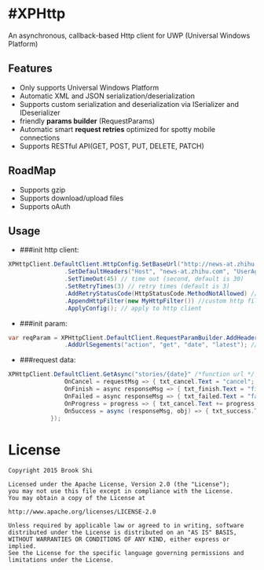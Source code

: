 #XPHttp
=======

An asynchronous, callback-based Http client for UWP (Universal Windows Platform)

Features
--------
- Only supports Universal Windows Platform
- Automatic XML and JSON serialization/deserialization
- Supports custom serialization and deserialization via ISerializer and IDeserializer
- friendly **params builder** (RequestParams)
- Automatic smart **request retries** optimized for spotty mobile connections
- Supports RESTful API(GET, POST, PUT, DELETE, PATCH)

RoadMap
--------
- Supports gzip
- Supports download/upload files
- Supports oAuth


Usage
--------

- ###init http client:
``` java
XPHttpClient.DefaultClient.HttpConfig.SetBaseUrl("http://news-at.zhihu.com/api/4/") //base url
                .SetDefaultHeaders("Host", "news-at.zhihu.com", "UserAgent","123") //global header
                .SetTimeOut(45) // time out (second, default is 30)
                .SetRetryTimes(3) // retry times (default is 3)
                .AddRetryStatusCode(HttpStatusCode.MethodNotAllowed) // http status code for retry (default is ServiceUnavailable)
                .AppendHttpFilter(new MyHttpFilter()) //custom http filter
                .ApplyConfig(); // apply to http client
```
        		
- ###init param:
``` java
var reqParam = XPHttpClient.DefaultClient.RequestParamBuilder.AddHeader("referer", "gugugu", "UserAgent", "321") // request header
                .AddUrlSegements("action", "get", "date", "latest"); // url segments, replace {action} and {date} to "get" and "latest" in url
```
				
- ###request data:
``` java
XPHttpClient.DefaultClient.GetAsync("stories/{date}" /*function url */, reqParam, new XPResponseHandler<dynamic>() { // callback
                OnCancel = requestMsg => { txt_cancel.Text = "cancel"; },
                OnFinish = async responseMsg => { txt_finish.Text = "finish: " + await responseMsg.Content.ReadAsStringAsync(); },
                OnFailed = async responseMsg => { txt_failed.Text = "failed: " + await responseMsg.Content.ReadAsStringAsync(); },
                OnProgress = progress => { txt_cancel.Text += progress.Stage.ToString(); },
                OnSuccess = async (responseMsg, obj) => { txt_success.Text = "success: " + await responseMsg.Content.ReadAsStringAsync() + "\r\n"+obj.stories[0].id; },
            });
```

License
=======
``` 
Copyright 2015 Brook Shi

Licensed under the Apache License, Version 2.0 (the "License");
you may not use this file except in compliance with the License.
You may obtain a copy of the License at

http://www.apache.org/licenses/LICENSE-2.0

Unless required by applicable law or agreed to in writing, software
distributed under the License is distributed on an "AS IS" BASIS,
WITHOUT WARRANTIES OR CONDITIONS OF ANY KIND, either express or implied.
See the License for the specific language governing permissions and
limitations under the License. 
```